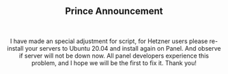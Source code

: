 <center>
<h2>Prince Announcement</h2>
<br>
<p>I have made an special adjustment for script, for Hetzner users please re-install your servers to Ubuntu 20.04 and install again on Panel. And observe if server will not be down now. All panel developers experience this problem, and I hope we will be the first to fix it. Thank you!<p>
</center>
